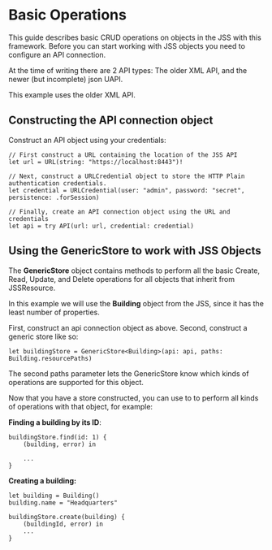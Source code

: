 # Basic Operations #

This guide describes basic CRUD operations on objects in the JSS with this framework.
Before you can start working with JSS objects you need to configure an API connection.

At the time of writing there are 2 API types: The older XML API, and the newer (but incomplete) json UAPI.

This example uses the older XML API.

## Constructing the API connection object ##

Construct an API object using your credentials:

    // First construct a URL containing the location of the JSS API
    let url = URL(string: "https://localhost:8443")!
    
    // Next, construct a URLCredential object to store the HTTP Plain authentication credentials.
    let credential = URLCredential(user: "admin", password: "secret", persistence: .forSession)
    
    // Finally, create an API connection object using the URL and credentials
    let api = try API(url: url, credential: credential)

## Using the GenericStore to work with JSS Objects ##

The **GenericStore** object contains methods to perform all the basic Create, Read, Update, and Delete
operations for all objects that inherit from JSSResource.

In this example we will use the **Building** object from the JSS, since it has the least number of properties.

First, construct an api connection object as above.
Second, construct a generic store like so:

    let buildingStore = GenericStore<Building>(api: api, paths: Building.resourcePaths)

The second paths parameter lets the GenericStore know which kinds of operations are supported for this object.

Now that you have a store constructed, you can use to to perform all kinds of operations with that object, for example:

**Finding a building by its ID**:

    buildingStore.find(id: 1) {
        (building, error) in

        ...
    }

**Creating a building:**

    let building = Building()
    building.name = "Headquarters"

    buildingStore.create(building) {
        (buildingId, error) in  
        ...
    }

